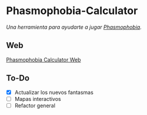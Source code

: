 Phasmophobia-Calculator
====

*Una herramienta para ayudarte a jugar [Phasmophobia](https://store.steampowered.com/app/739630/Phasmophobia/).*

Web
----
[Phasmophobia Calculator Web](https://matiastk.github.io/Phasmophobia-Calculator/)

To-Do
----
- [x] Actualizar los nuevos fantasmas
- [ ] Mapas interactivos
- [ ] Refactor general